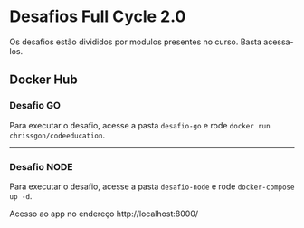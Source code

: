 # Desafios Full Cycle 2.0

Os desafios estão divididos por modulos presentes no curso. Basta acessa-los.

## Docker Hub

### Desafio GO
Para executar o desafio, acesse a pasta `desafio-go` e rode `docker run chrissgon/codeeducation`.

<hr>

### Desafio NODE
Para executar o desafio, acesse a pasta `desafio-node` e rode `docker-compose up -d`.

Acesso ao app no endereço http://localhost:8000/
